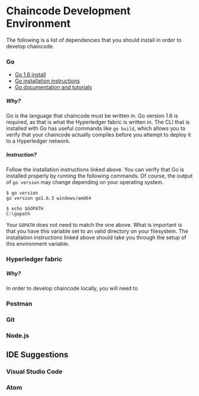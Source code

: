 # Chaincode Development Environment
The following is a list of dependencies that you should install in order to develop chaincode.

### Go
- [Go 1.6 install](https://golang.org/dl/#go1.6.3)
- [Go installation instructions](https://golang.org/doc/install)
- [Go documentation and tutorials](https://golang.org/doc/)

##### Why?
Go is the language that chaincode must be written in.  Go version 1.6 is required, as that is what the Hyperledger fabric is written in.  The CLI that is installed with Go has useful commands like `go build`, which allows you to verify that your chaincode actually compiles before you attempt to deploy it to a Hyperledger network.

##### Instruction?
Follow the installation instructions linked above.  You can verify that Go is installed properly by running the following commands.  Of course, the output of `go version` may change depending on your operating system.

```
$ go version
go version go1.6.3 windows/amd64

$ echo $GOPATH
C:\gopath
```

Your `GOPATH` does not need to match the one above.  What is important is that you have this variable set to an valid directory on your filesystem.  The installation instructions linked above should take you through the setup of this environment variable.

### Hyperledger fabric
##### Why?
In order to develop chaincode locally, you will need to 

### Postman

### Git

### Node.js

## IDE Suggestions
### Visual Studio Code
### Atom